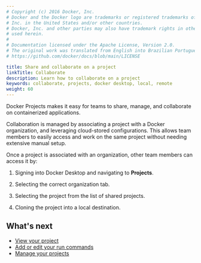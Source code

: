 ```yaml
---
# Copyright (c) 2016 Docker, Inc.
# Docker and the Docker logo are trademarks or registered trademarks of Docker,
# Inc. in the United States and/or other countries.
# Docker, Inc. and other parties may also have trademark rights in other terms
# used herein.
#
# Documentation licensed under the Apache License, Version 2.0.
# The original work was translated from English into Brazilian Portuguese.
# https://github.com/docker/docs/blob/main/LICENSE

title: Share and collaborate on a project
linkTitle: Collaborate
description: Learn how to collaborate on a project
keywords: collaborate, projects, docker desktop, local, remote
weight: 60
---
```

Docker Projects makes it easy for teams to share, manage, and collaborate on containerized applications. 

Collaboration is managed by associating a project with a Docker organization, and leveraging cloud-stored configurations. This allows team members to easily access and work on the same project without needing extensive manual setup.

Once a project is associated with an organization, other team members can access it by:

1. Signing into Docker Desktop and navigating to **Projects**.

2. Selecting the correct organization tab. 

3. Selecting the project from the list of shared projects.

4. Cloning the project into a local destination.

## What's next

 - [View your project](/manuals/projects/view.md)
 - [Add or edit your run commands](/manuals/projects/edit.md)
 - [Manage your projects](/manuals/projects/manage.md)
